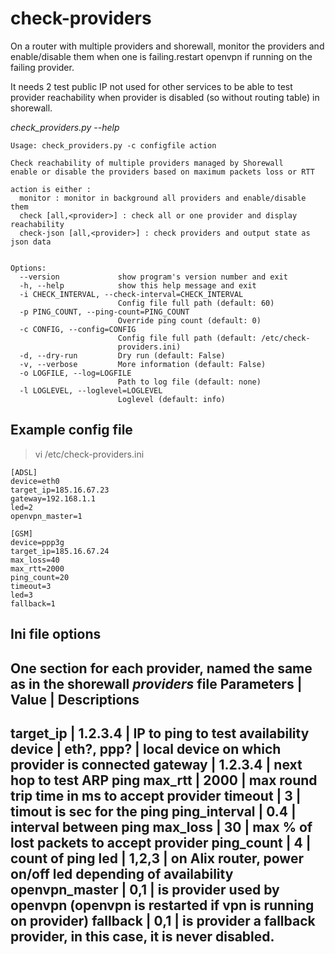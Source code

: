 check-providers
===============

On a router with multiple providers and shorewall, monitor the providers and enable/disable them when one is failing.restart openvpn if running on the failing provider.

It needs 2 test public IP not used for other services to be able to test provider reachability when provider is disabled (so without routing table) in shorewall.


*check_providers.py --help*
    
    Usage: check_providers.py -c configfile action
    
    Check reachability of multiple providers managed by Shorewall
    enable or disable the providers based on maximum packets loss or RTT
    
    action is either :
      monitor : monitor in background all providers and enable/disable them
      check [all,<provider>] : check all or one provider and display reachability
      check-json [all,<provider>] : check providers and output state as json data
    
    
    Options:
      --version             show program's version number and exit
      -h, --help            show this help message and exit
      -i CHECK_INTERVAL, --check-interval=CHECK_INTERVAL
                            Config file full path (default: 60)
      -p PING_COUNT, --ping-count=PING_COUNT
                            Override ping count (default: 0)
      -c CONFIG, --config=CONFIG
                            Config file full path (default: /etc/check-
                            providers.ini)
      -d, --dry-run         Dry run (default: False)
      -v, --verbose         More information (default: False)
      -o LOGFILE, --log=LOGFILE
                            Path to log file (default: none)
      -l LOGLEVEL, --loglevel=LOGLEVEL
                            Loglevel (default: info)

## Example config file

> vi /etc/check-providers.ini

    [ADSL]
    device=eth0
    target_ip=185.16.67.23
    gateway=192.168.1.1
    led=2
    openvpn_master=1
    
    [GSM]
    device=ppp3g
    target_ip=185.16.67.24
    max_loss=40
    max_rtt=2000
    ping_count=20
    timeout=3
    led=3
    fallback=1
    
## Ini file options

One section for each provider, named the same as in the shorewall *providers* file
Parameters      |  Value             | Descriptions
---------------------------------------------------
target_ip       | 1.2.3.4            | IP to ping to test availability
device          | eth?, ppp?         | local device on which provider is connected
gateway         | 1.2.3.4            | next hop to test ARP ping
max_rtt         | 2000               | max round trip time in ms to accept provider
timeout         | 3                  | timout is sec for the ping
ping_interval   | 0.4                | interval between ping 
max_loss        | 30                 | max % of lost packets to accept provider
ping_count      | 4                  | count of ping
led             | 1,2,3              | on Alix router, power on/off led depending of availability 
openvpn_master  | 0,1                | is provider used by openvpn (openvpn is restarted if vpn is running on provider)
fallback        | 0,1                | is provider a fallback provider, in this case, it is never disabled.
----------------------------------------------------
